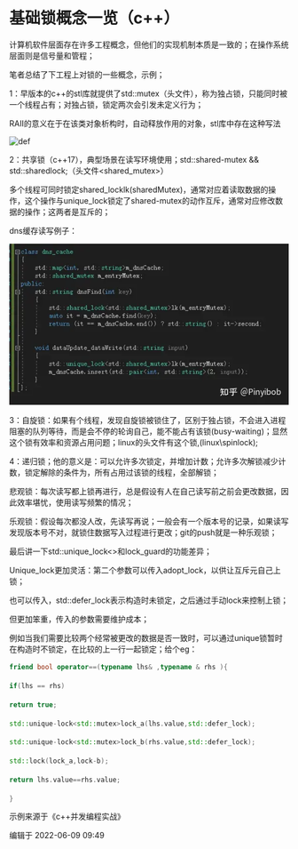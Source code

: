 # 基础锁概念一览（c++）

计算机软件层面存在许多工程概念，但他们的实现机制本质是一致的；在操作系统层面则是信号量和管程；

笔者总结了下工程上对锁的一些概念，示例；

1：早版本的c++的stl库就提供了std::mutex（头文件<mutex>），称为独占锁，只能同时被一个线程占有；对独占锁，锁定两次会引发未定义行为；

RAII的意义在于在该类对象析构时，自动释放作用的对象，stl库中存在这种写法

![def](picture/lock1.png)

2：共享锁（c++17），典型场景在读写环境使用；std::shared-mutex && std::sharedlock;（头文件<shared_mutex>）

多个线程可同时锁定shared_lock<typename t>lk(sharedMutex)，通常对应着读取数据的操作，这个操作与unique_lock锁定了shared-mutex的动作互斥，通常对应修改数据的操作；这两者是互斥的；

dns缓存读写例子：

![def](../picture/lock2.png)

3：自旋锁：如果有个线程，发现自旋锁被锁住了，区别于独占锁，不会进入进程阻塞的队列等待，而是会不停的轮询自己，能不能占有该锁(busy-waiting)；显然这个锁有效率和资源占用问题；linux的头文件有这个锁,(linux\spinlock);

4：递归锁；他的意义是：可以允许多次锁定，并增加计数；允许多次解锁减少计数，锁定解除的条件为，所有占用过该锁的线程，全部解锁；



悲观锁：每次读写都上锁再进行，总是假设有人在自己读写前之前会更改数据，因此效率堪忧，使用读写频繁的情况；

乐观锁：假设每次都没人改，先读写再说；一般会有一个版本号的记录，如果读写发现版本号不对，就锁住数据写入过程进行更改；git的push就是一种乐观锁；

最后讲一下std::unique_lock<>和lock_guard的功能差异；

Unique_lock更加灵活：第二个参数可以传入adopt_lock，以供让互斥元自己上锁；

也可以传入，std::defer_lock表示构造时未锁定，之后通过手动lock来控制上锁；

但更加笨重，传入的参数需要维护成本；

例如当我们需要比较两个经常被更改的数据是否一致时，可以通过unique锁暂时在构造时不锁定，在比较的上一行一起锁定；给个eg：
``` c++
friend bool operator==(typename lhs& ,typename & rhs ){

if(lhs == rhs)

return true;

std::unique-lock<std::mutex>lock_a(lhs.value,std::defer_lock);

std::unique-lock<std::mutex>lock_b(rhs.value,std::defer_lock);

std::lock(lock_a,lock-b);

return lhs.value==rhs.value;

}
```


示例来源于《c++并发编程实战》

编辑于 2022-06-09 09:49
